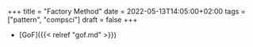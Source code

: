 +++
title = "Factory Method"
date = 2022-05-13T14:05:00+02:00
tags = ["pattern", "compsci"]
draft = false
+++

-   [GoF]({{< relref "gof.md" >}})
